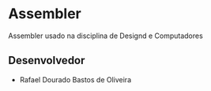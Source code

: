 # Assembler

Assembler usado na disciplina de Designd e Computadores

## Desenvolvedor

- Rafael Dourado Bastos de Oliveira
